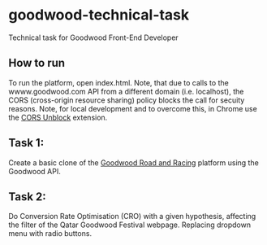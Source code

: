 # goodwood-technical-task
Technical task for Goodwood Front-End Developer

## How to run
To run the platform, open index.html. Note, that due to calls to the wwww.goodwood.com API from a different domain (i.e. localhost), the CORS (cross-origin resource sharing) policy blocks the call for secuity reasons. Note, for local development and to overcome this, in Chrome use the [CORS Unblock](https://chrome.google.com/webstore/detail/cors-unblock/lfhmikememgdcahcdlaciloancbhjino?hl=en) extension. 

## Task 1:
Create a basic clone of the [Goodwood Road and Racing](https://goodwood.com/grr) platform using the Goodwood API. 

## Task 2:
Do Conversion Rate Optimisation (CRO) with a given hypothesis, affecting the filter of the Qatar Goodwood Festival webpage. Replacing dropdown menu with radio buttons. 